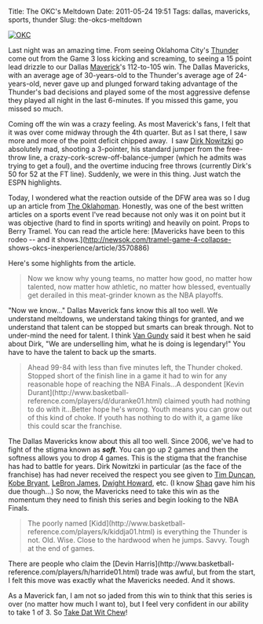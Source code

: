 Title: The OKC's Meltdown
Date: 2011-05-24 19:51
Tags: dallas, mavericks, sports, thunder
Slug: the-okcs-meltdown

[![OKC](http://blog.traeblain.com/wp-content/uploads/DallasMavs-500x375.jpg)](http://blog.traeblain.com/20110524/the-okcs-meltdown/dallasmavs/)

Last night was an amazing time. From seeing Oklahoma City's
[Thunder](http://www.basketball-reference.com/teams/OKC/) come out from the
Game 3 loss kicking and screaming, to seeing a 15 point lead drizzle to our
Dallas [Maverick](http://www.basketball-reference.com/teams/DAL/)'s 112-to-105
win. The Dallas Mavericks, with an average age of 30-years-old to the
Thunder's average age of 24-years-old, never gave up and plunged forward
taking advantage of the Thunder's bad decisions and played some of the most
aggressive defense they played all night in the last 6-minutes. If you missed
this game, you missed so much.

Coming off the win was a crazy feeling. As most Maverick's fans, I felt that
it was over come midway through the 4th quarter. But as I sat there, I saw
more and more of the point deficit chipped away.  I saw [Dirk
Nowitzki](http://www.basketball-reference.com/players/n/nowitdi01.html) go
absolutely mad, shooting a 3-pointer, his standard jumper from the free-throw
line, a crazy-cork-screw-off-balance-jumper (which he admits was trying to get
a foul), and the overtime inducing free throws (currently Dirk's 50 for 52 at
the FT line). Suddenly, we were in this thing. Just watch the ESPN highlights.

Today, I wondered what the reaction outside of the DFW area was so I dug up an
article from [The Oklahoman](http://newsok.com/). Honestly, was one of the
best written articles on a sports event I've read because not only was it on
point but it was objective (hard to find in sports writing) and heavily on
point. Props to Berry Tramel. You can read the article here: [Mavericks have
been to this rodeo -- and it shows.](http://newsok.com/tramel-game-4-collapse-
shows-okcs-inexperience/article/3570886)

Here's some highlights from the article.

> Now we know why young teams, no matter how good, no matter how talented, now
matter how athletic, no matter how blessed, eventually get derailed in this
meat-grinder known as the NBA playoffs.

"Now we know..." Dallas Maverick fans know this all too well. We understand
meltdowns, we understand taking things for granted, and we understand that
talent can be stopped but smarts can break through. Not to under-mind the need
for talent. I think [Van Gundy](http://en.wikipedia.org/wiki/Jeff_Van_Gundy/)
said it best when he said about Dirk, "We are underselling him, what he is
doing is legendary!" You have to have the talent to back up the smarts.

> Ahead 99-84 with less than five minutes left, the Thunder choked. Stopped
short of the finish line in a game it had to win for any reasonable hope of
reaching the NBA Finals...A despondent [Kevin Durant](http://www.basketball-
reference.com/players/d/duranke01.html) claimed youth had nothing to do with
it...Better hope he's wrong. Youth means you can grow out of this kind of
choke. If youth has nothing to do with it, a game like this could scar the
franchise.

The Dallas Mavericks know about this all too well. Since 2006, we've had to
fight of the stigma known as _**soft**_. You can go up 2 games and then the
softness allows you to drop 4 games. This is the stigma that the franchise has
had to battle for years. Dirk Nowitzki in particular (as the face of the
franchise) has had never received the respect you see given to [Tim
Duncan](http://www.basketball-reference.com/players/d/duncati01.html), [Kobe
Bryant](http://www.basketball-reference.com/players/b/bryanko01.html), [LeBron
James](http://www.basketball-reference.com/players/j/jamesle01.html), [Dwight
Howard](http://www.basketball-reference.com/players/h/howardw01.html), etc. (I
know [Shaq](http://www.basketball-reference.com/players/o/onealsh01.html) gave
him his due though...) So now, the Mavericks need to take this win as the
momentum they need to finish this series and begin looking to the NBA Finals.

> The poorly named [Kidd](http://www.basketball-
reference.com/players/k/kiddja01.html) is everything the Thunder is not. Old.
Wise. Close to the hardwood when he jumps. Savvy. Tough at the end of games.

There are people who claim the [Devin Harris](http://www.basketball-
reference.com/players/h/harride01.html) trade was awful, but from the start, I
felt this move was exactly what the Mavericks needed. And it shows.

As a Maverick fan, I am not so jaded from this win to think that this series
is over (no matter how much I want to), but I feel very confident in our
ability to take 1 of 3. So [Take Dat Wit
Chew](http://www.youtube.com/watch?v=MU7-xOdEhzs)!

